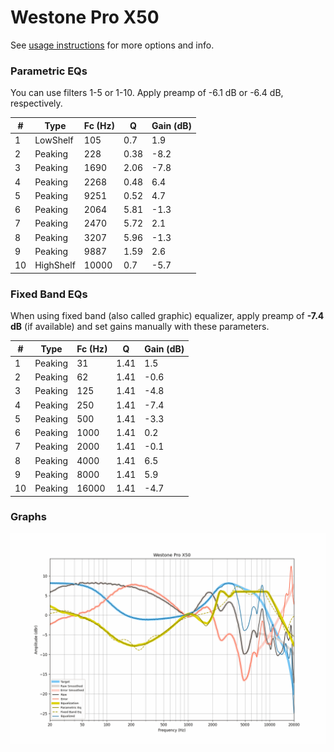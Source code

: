 # Westone Pro X50
See [usage instructions](https://github.com/jaakkopasanen/AutoEq#usage) for more options and info.

### Parametric EQs
You can use filters 1-5 or 1-10. Apply preamp of -6.1 dB or -6.4 dB, respectively.

|   # | Type      |   Fc (Hz) |    Q |   Gain (dB) |
|-----|-----------|-----------|------|-------------|
|   1 | LowShelf  |       105 | 0.7  |         1.9 |
|   2 | Peaking   |       228 | 0.38 |        -8.2 |
|   3 | Peaking   |      1690 | 2.06 |        -7.8 |
|   4 | Peaking   |      2268 | 0.48 |         6.4 |
|   5 | Peaking   |      9251 | 0.52 |         4.7 |
|   6 | Peaking   |      2064 | 5.81 |        -1.3 |
|   7 | Peaking   |      2470 | 5.72 |         2.1 |
|   8 | Peaking   |      3207 | 5.96 |        -1.3 |
|   9 | Peaking   |      9887 | 1.59 |         2.6 |
|  10 | HighShelf |     10000 | 0.7  |        -5.7 |

### Fixed Band EQs
When using fixed band (also called graphic) equalizer, apply preamp of **-7.4 dB** (if available) and set gains manually with these parameters.

|   # | Type    |   Fc (Hz) |    Q |   Gain (dB) |
|-----|---------|-----------|------|-------------|
|   1 | Peaking |        31 | 1.41 |         1.5 |
|   2 | Peaking |        62 | 1.41 |        -0.6 |
|   3 | Peaking |       125 | 1.41 |        -4.8 |
|   4 | Peaking |       250 | 1.41 |        -7.4 |
|   5 | Peaking |       500 | 1.41 |        -3.3 |
|   6 | Peaking |      1000 | 1.41 |         0.2 |
|   7 | Peaking |      2000 | 1.41 |        -0.1 |
|   8 | Peaking |      4000 | 1.41 |         6.5 |
|   9 | Peaking |      8000 | 1.41 |         5.9 |
|  10 | Peaking |     16000 | 1.41 |        -4.7 |

### Graphs
![](./Westone%20Pro%20X50.png)
